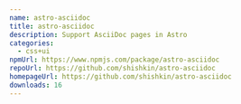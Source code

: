 ```yaml
---
name: astro-asciidoc
title: astro-asciidoc
description: Support AsciiDoc pages in Astro
categories:
  - css+ui
npmUrl: https://www.npmjs.com/package/astro-asciidoc
repoUrl: https://github.com/shishkin/astro-asciidoc
homepageUrl: https://github.com/shishkin/astro-asciidoc
downloads: 16
---
```

